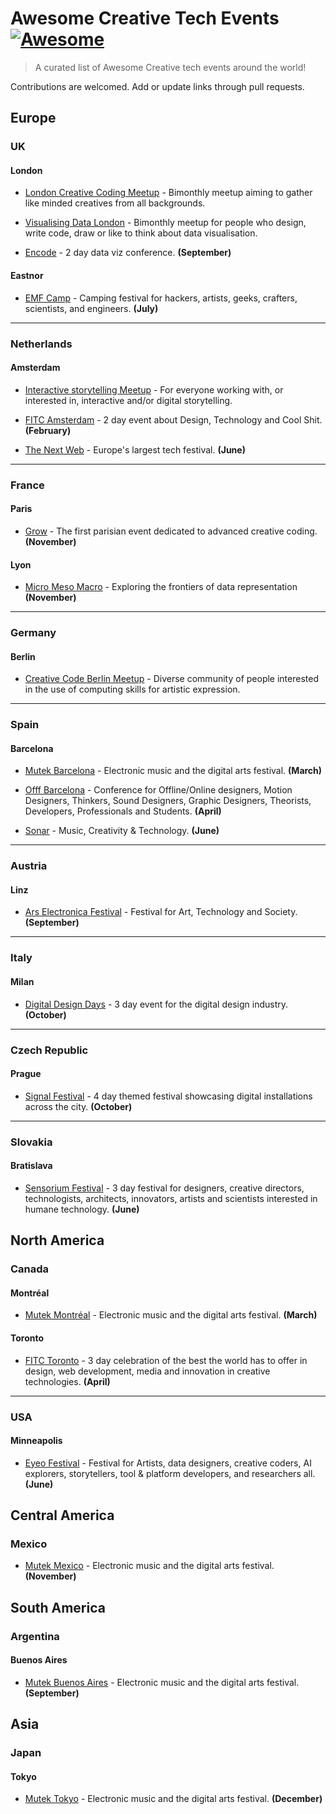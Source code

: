 # Awesome Creative Tech Events [![Awesome](https://cdn.rawgit.com/sindresorhus/awesome/d7305f38d29fed78fa85652e3a63e154dd8e8829/media/badge.svg)](https://github.com/sindresorhus/awesome)

> A curated list of Awesome Creative tech events around the world!

Contributions are welcomed. Add or update links through pull requests.

## Europe

### UK

#### London

- [London Creative Coding Meetup](https://www.meetup.com/london-creative-coding/) - Bimonthly meetup aiming to gather like minded creatives from all backgrounds.

- [Visualising Data London](https://www.meetup.com/Visualising-Data-London/) - Bimonthly meetup for people who design, write code, draw or like to think about data visualisation.

- [Encode](https://encode.info/) - 2 day data viz conference. **(September)**

#### Eastnor

- [EMF Camp](https://www.emfcamp.org) - Camping festival for hackers, artists, geeks, crafters, scientists, and engineers. **(July)**

---

### Netherlands

#### Amsterdam

- [Interactive storytelling Meetup](https://www.meetup.com/Interactive-Storytelling-Meetup/) - For everyone working with, or interested in, interactive and/or digital storytelling.

- [FITC Amsterdam](https://fitc.ca/event/am20/) - 2 day event about Design, Technology and Cool Shit. **(February)**

- [The Next Web](https://thenextweb.com/conference/) - Europe's largest tech festival. **(June)**

---

### France

#### Paris

- [Grow](https://www.grow.paris/) - The first parisian event dedicated to advanced creative coding. **(November)**

#### Lyon

- [Micro Meso Macro](https://micromesomacro.com) - Exploring the frontiers of data representation **(November)**

---

### Germany

#### Berlin

- [Creative Code Berlin Meetup](https://www.meetup.com/creativeCodeBerlin/) - Diverse community of people interested in the use of computing skills for artistic expression.

---

### Spain

#### Barcelona

- [Mutek Barcelona](http://www.mutek.org/en) - Electronic music and the digital arts festival. **(March)**

- [Offf Barcelona](http://www.offf.barcelona) - Conference for Offline/Online designers, Motion Designers, Thinkers, Sound Designers, Graphic Designers, Theorists, Developers, Professionals and Students. **(April)**

- [Sonar](https://sonar.es/en/2020) - Music, Creativity & Technology. **(June)**

---

### Austria

#### Linz

- [Ars Electronica Festival](https://ars.electronica.art/news/en/) - Festival for Art, Technology and Society. **(September)**

---

### Italy

#### Milan

- [Digital Design Days](http://www.ddd.it/en/) - 3 day event for the digital design industry. **(October)**

---

### Czech Republic

#### Prague

- [Signal Festival](https://www.signalfestival.com) - 4 day themed festival showcasing digital installations across the city. **(October)**

---

### Slovakia

#### Bratislava

- [Sensorium Festival](https://www.sensorium.is/) - 3 day festival for designers, creative directors, technologists, architects, innovators, artists and scientists interested in humane technology. **(June)**

## North America

### Canada

#### Montréal

- [Mutek Montréal](http://www.mutek.org/en) - Electronic music and the digital arts festival. **(March)**

#### Toronto

- [FITC Toronto](https://fitc.ca/) - 3 day celebration of the best the world has to offer in design, web development, media and innovation in creative technologies. **(April)**

---

### USA

#### Minneapolis

- [Eyeo Festival](http://eyeofestival.com/) - Festival for Artists, data designers, creative coders, AI explorers, storytellers, tool & platform developers, and researchers all. **(June)**

## Central America

### Mexico

- [Mutek Mexico](http://www.mutek.org/en) - Electronic music and the digital arts festival. **(November)**

## South America

### Argentina

#### Buenos Aires

- [Mutek Buenos Aires](http://www.mutek.org/en) - Electronic music and the digital arts festival. **(September)**

## Asia

### Japan

#### Tokyo

- [Mutek Tokyo](https://mutek.jp/) - Electronic music and the digital arts festival. **(December)**
